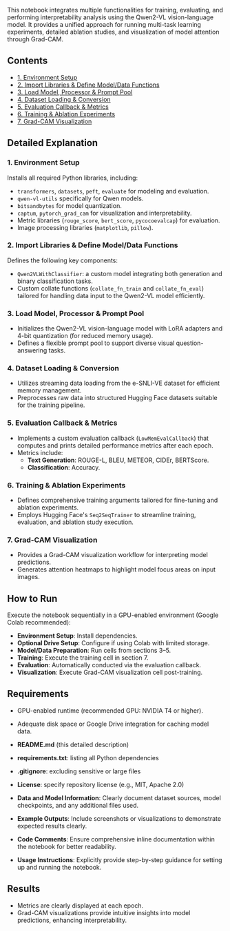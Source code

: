 

This notebook integrates multiple functionalities for training, evaluating, and performing interpretability analysis using the Qwen2-VL vision-language model. It provides a unified approach for running multi-task learning experiments, detailed ablation studies, and visualization of model attention through Grad-CAM.

## Contents

- [1. Environment Setup](#1-environment-setup)
- [2. Import Libraries & Define Model/Data Functions](#3-import-libraries--define-modeldata-functions)
- [3. Load Model, Processor & Prompt Pool](#4-load-model-processor--prompt-pool)
- [4. Dataset Loading & Conversion](#5-dataset-loading--conversion)
- [5. Evaluation Callback & Metrics](#6-evaluation-callback--metrics)
- [6. Training & Ablation Experiments](#7-training--ablation-experiments)
- [7. Grad-CAM Visualization](#8-grad-cam-visualization)

## Detailed Explanation

### 1. Environment Setup
Installs all required Python libraries, including:
- `transformers`, `datasets`, `peft`, `evaluate` for modeling and evaluation.
- `qwen-vl-utils` specifically for Qwen models.
- `bitsandbytes` for model quantization.
- `captum`, `pytorch_grad_cam` for visualization and interpretability.
- Metric libraries (`rouge_score`, `bert_score`, `pycocoevalcap`) for evaluation.
- Image processing libraries (`matplotlib`, `pillow`).

### 2. Import Libraries & Define Model/Data Functions
Defines the following key components:
- `Qwen2VLWithClassifier`: a custom model integrating both generation and binary classification tasks.
- Custom collate functions (`collate_fn_train` and `collate_fn_eval`) tailored for handling data input to the Qwen2-VL model efficiently.

### 3. Load Model, Processor & Prompt Pool
- Initializes the Qwen2-VL vision-language model with LoRA adapters and 4-bit quantization (for reduced memory usage).
- Defines a flexible prompt pool to support diverse visual question-answering tasks.

### 4. Dataset Loading & Conversion
- Utilizes streaming data loading from the e-SNLI-VE dataset for efficient memory management.
- Preprocesses raw data into structured Hugging Face datasets suitable for the training pipeline.

### 5. Evaluation Callback & Metrics
- Implements a custom evaluation callback (`LowMemEvalCallback`) that computes and prints detailed performance metrics after each epoch.
- Metrics include:
  - **Text Generation**: ROUGE-L, BLEU, METEOR, CIDEr, BERTScore.
  - **Classification**: Accuracy.

### 6. Training & Ablation Experiments
- Defines comprehensive training arguments tailored for fine-tuning and ablation experiments.
- Employs Hugging Face's `Seq2SeqTrainer` to streamline training, evaluation, and ablation study execution.

### 7. Grad-CAM Visualization
- Provides a Grad-CAM visualization workflow for interpreting model predictions.
- Generates attention heatmaps to highlight model focus areas on input images.

## How to Run
Execute the notebook sequentially in a GPU-enabled environment (Google Colab recommended):

- **Environment Setup**: Install dependencies.
- **Optional Drive Setup**: Configure if using Colab with limited storage.
- **Model/Data Preparation**: Run cells from sections 3–5.
- **Training**: Execute the training cell in section 7.
- **Evaluation**: Automatically conducted via the evaluation callback.
- **Visualization**: Execute Grad-CAM visualization cell post-training.

## Requirements
- GPU-enabled runtime (recommended GPU: NVIDIA T4 or higher).
- Adequate disk space or Google Drive integration for caching model data.



- **README.md** (this detailed description)
- **requirements.txt**: listing all Python dependencies
- **.gitignore**: excluding sensitive or large files
- **License**: specify repository license (e.g., MIT, Apache 2.0)
- **Data and Model Information**: Clearly document dataset sources, model checkpoints, and any additional files used.
- **Example Outputs**: Include screenshots or visualizations to demonstrate expected results clearly.
- **Code Comments**: Ensure comprehensive inline documentation within the notebook for better readability.
- **Usage Instructions**: Explicitly provide step-by-step guidance for setting up and running the notebook.

## Results
- Metrics are clearly displayed at each epoch.
- Grad-CAM visualizations provide intuitive insights into model predictions, enhancing interpretability.
